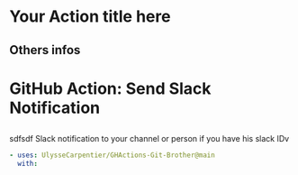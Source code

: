 # Your Action title here

## Others infos

<!-- start branding -->
<!-- end branding -->
<!-- start title -->

# GitHub Action: Send Slack Notification

<!-- end title -->
<!-- start badges -->

## <!-- end badges -->

</div>
<!-- start description -->
sdfsdf Slack notification to your channel or person if you have his slack IDv

<!-- end description -->
<!-- start contents -->
<!-- end contents -->
<!-- start usage -->

```yaml
- uses: UlysseCarpentier/GHActions-Git-Brother@main
  with:
```

<!-- end usage -->
<!-- start inputs -->
<!-- end inputs -->
<!-- start outputs -->
<!-- end outputs -->
<!-- start [.github/ghadocs/examples/] -->
<!-- end [.github/ghadocs/examples/] -->
